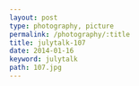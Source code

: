 ```yaml
---
layout: post
type: photography, picture
permalink: /photography/:title
title: julytalk-107
date: 2014-01-16
keyword: julytalk
path: 107.jpg
---
```




